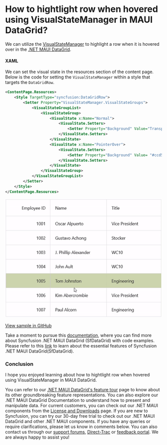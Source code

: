 # How to hightlight row when hovered using VisualStateManager in MAUI DataGrid?

We can utilize the [VisualStateManager](https://learn.microsoft.com/en-us/dotnet/maui/user-interface/visual-states?view=net-maui-8.0) to highlight a row when it is hovered over in the [.NET MAUI DataGrid](https://www.syncfusion.com/maui-controls/maui-datagrid).

#### XAML
We can set the visual state in the resources section of the content page. Below is the code for setting the `VisualStateManager` within a style that targets the `DataGridRow`.
```XML
<ContentPage.Resources>
    <Style TargetType="syncfusion:DataGridRow">
        <Setter Property="VisualStateManager.VisualStateGroups">
            <VisualStateGroupList>
                <VisualStateGroup>
                    <VisualState x:Name="Normal">
                        <VisualState.Setters>
                            <Setter Property="Background" Value="Transparent" />
                        </VisualState.Setters>
                    </VisualState>
                    <VisualState x:Name="PointerOver">
                        <VisualState.Setters>
                            <Setter Property="Background" Value= "#ccd5ae" />
                        </VisualState.Setters>
                    </VisualState>
                </VisualStateGroup>
            </VisualStateGroupList>
        </Setter>
    </Style>
</ContentPage.Resources>
```

![DataGrid row highlight with visualstatemanager](SfDataGrid_RowHighLight.gif)

[View sample in GitHub](https://github.com/SyncfusionExamples/How-to-hightlight-row-when-hovered-using-VisualStateManager-in-MAUI-DataGrid)

Take a moment to pursue this [documentation](https://help.syncfusion.com/maui/datagrid/overview), where you can find more about Syncfusion .NET MAUI DataGrid (SfDataGrid) with code examples.
Please refer to this [link](https://www.syncfusion.com/maui-controls/maui-datagrid) to learn about the essential features of Syncfusion .NET MAUI DataGrid(SfDataGrid).

### Conclusion
I hope you enjoyed learning about how to hightlight row when hovered using VisualStateManager in MAUI DataGrid.

You can refer to our [.NET MAUI DataGrid's feature tour](https://www.syncfusion.com/maui-controls/maui-datagrid) page to know about its other groundbreaking feature representations. You can also explore our .NET MAUI DataGrid Documentation to understand how to present and manipulate data.
For current customers, you can check out our .NET MAUI components from the [License and Downloads](https://www.syncfusion.com/account/downloads) page. If you are new to Syncfusion, you can try our 30-day free trial to check out our .NET MAUI DataGrid and other .NET MAUI components.
If you have any queries or require clarifications, please let us know in comments below. You can also contact us through our [support forums](https://www.syncfusion.com/forums), [Direct-Trac](https://support.syncfusion.com/account/login?ReturnUrl=%2Faccount%2Fconnect%2Fauthorize%2Fcallback%3Fclient_id%3Dc54e52f3eb3cde0c3f20474f1bc179ed%26redirect_uri%3Dhttps%253A%252F%252Fsupport.syncfusion.com%252Fagent%252Flogincallback%26response_type%3Dcode%26scope%3Dopenid%2520profile%2520agent.api%2520integration.api%2520offline_access%2520kb.api%26state%3D8db41f98953a4d9ba40407b150ad4cf2%26code_challenge%3DvwHoT64z2h21eP_A9g7JWtr3vp3iPrvSjfh5hN5C7IE%26code_challenge_method%3DS256%26response_mode%3Dquery) or [feedback portal](https://www.syncfusion.com/feedback/maui?control=sfdatagrid). We are always happy to assist you!